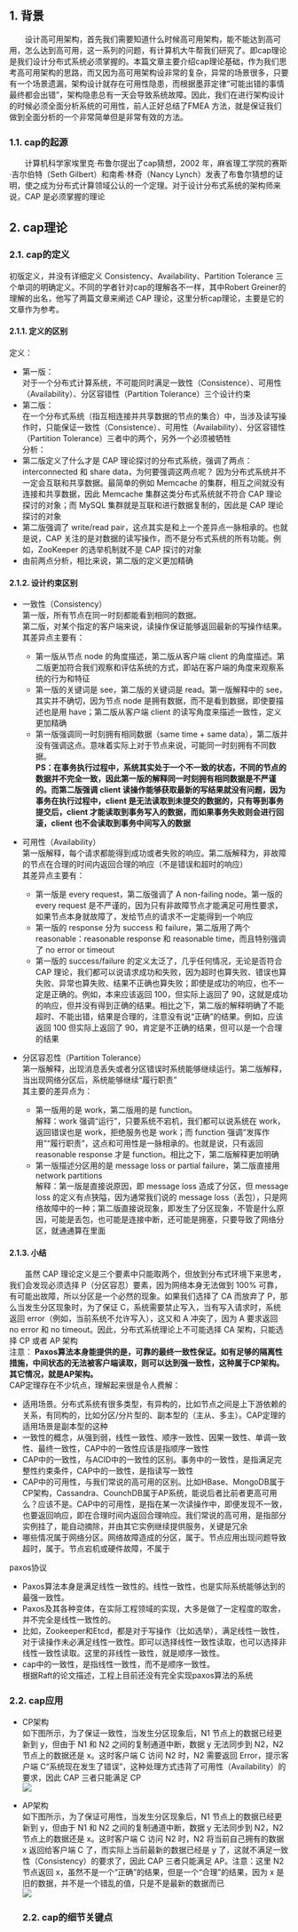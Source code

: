 ## 1. 背景  
&emsp;&emsp;设计高可用架构，首先我们需要知道什么时候高可用架构，能不能达到高可用，怎么达到高可用，这一系列的问题，有计算机大牛帮我们研究了。即cap理论是我们设计分布式系统必须掌握的。本篇文章主要介绍cap理论基础，作为我们思考高可用架构的思路，而又因为高可用架构设非常的复杂，异常的场景很多，只要有一个场景遗漏，架构设计就存在可用性隐患，而根据墨菲定律“可能出错的事情最终都会出错”，架构隐患总有一天会导致系统故障。因此，我们在进行架构设计的时候必须全面分析系统的可用性，前人正好总结了FMEA 方法，就是保证我们做到全面分析的一个非常简单但是非常有效的方法。
### 1.1. cap的起源  
&emsp;&emsp;计算机科学家埃里克·布鲁尔提出了cap猜想，2002 年，麻省理工学院的赛斯·吉尔伯特（Seth Gilbert）和南希·林奇（Nancy Lynch）发表了布鲁尔猜想的证明，使之成为分布式计算领域公认的一个定理。对于设计分布式系统的架构师来说，CAP 是必须掌握的理论  
## 2. cap理论 
### 2.1. cap的定义 
初版定义，并没有详细定义 Consistency、Availability、Partition Tolerance 三个单词的明确定义。不同的学者针对cap的理解各不一样，其中Robert Greiner的理解的出名，他写了两篇文章来阐述 CAP 理论，这里分析cap理论，主要是它的文章作为参考。
#### 2.1.1. 定义的区别
定义：
* 第一版：   
  对于一个分布式计算系统，不可能同时满足一致性（Consistence）、可用性（Availability）、分区容错性（Partition Tolerance）三个设计约束 
* 第二版：  
  在一个分布式系统（指互相连接并共享数据的节点的集合）中，当涉及读写操作时，只能保证一致性（Consistence）、可用性（Availability）、分区容错性（Partition Tolerance）三者中的两个，另外一个必须被牺牲    
分析：  
 * 第二版定义了什么才是 CAP 理论探讨的分布式系统，强调了两点：interconnected 和 share data，为何要强调这两点呢？ 因为分布式系统并不一定会互联和共享数据。最简单的例如 Memcache 的集群，相互之间就没有连接和共享数据，因此 Memcache 集群这类分布式系统就不符合 CAP 理论探讨的对象；而 MySQL 集群就是互联和进行数据复制的，因此是 CAP 理论探讨的对象
 * 第二版强调了 write/read pair，这点其实是和上一个差异点一脉相承的。也就是说，CAP 关注的是对数据的读写操作，而不是分布式系统的所有功能。例如，ZooKeeper 的选举机制就不是 CAP 探讨的对象
 * 由前两点分析，相比来说，第二版的定义更加精确

#### 2.1.2. 设计约束区别
* 一致性（Consistency）  
  第一版，所有节点在同一时刻都能看到相同的数据。   
  第二版，对某个指定的客户端来说，读操作保证能够返回最新的写操作结果。  
  其差异点主要有：
  * 第一版从节点 node 的角度描述，第二版从客户端 client 的角度描述。第二版更加符合我们观察和评估系统的方式，即站在客户端的角度来观察系统的行为和特征
  * 第一版的关键词是 see，第二版的关键词是 read。第一版解释中的 see，其实并不确切，因为节点 node 是拥有数据，而不是看到数据，即使要描述也是用 have；第二版从客户端 client 的读写角度来描述一致性，定义更加精确
  * 第一版强调同一时刻拥有相同数据（same time + same data），第二版并没有强调这点。意味着实际上对于节点来说，可能同一时刻拥有不同数据。  
**PS：在事务执行过程中，系统其实处于一个不一致的状态，不同的节点的数据并不完全一致，因此第一版的解释同一时刻拥有相同数据是不严谨的。而第二版强调 client 读操作能够获取最新的写结果就没有问题，因为事务在执行过程中，client 是无法读取到未提交的数据的，只有等到事务提交后，client 才能读取到事务写入的数据，而如果事务失败则会进行回滚，client 也不会读取到事务中间写入的数据**  


* 可用性（Availability）  
  第一版解释，每个请求都能得到成功或者失败的响应。第二版解释为，非故障的节点在合理的时间内返回合理的响应（不是错误和超时的响应）  
  其差异点主要有：  
  * 第一版是 every request，第二版强调了 A non-failing node。第一版的 every request 是不严谨的，因为只有非故障节点才能满足可用性要求，如果节点本身就故障了，发给节点的请求不一定能得到一个响应
  * 第一版的 response 分为 success 和 failure，第二版用了两个 reasonable：reasonable response 和 reasonable time，而且特别强调了 no error or timeout
  * 第一版的 success/failure 的定义太泛了，几乎任何情况，无论是否符合 CAP 理论，我们都可以说请求成功和失败，因为超时也算失败、错误也算失败、异常也算失败、结果不正确也算失败；即使是成功的响应，也不一定是正确的。例如，本来应该返回 100，但实际上返回了 90，这就是成功的响应，但并没有得到正确的结果。相比之下，第二版的解释明确了不能超时、不能出错，结果是合理的，注意没有说“正确”的结果。例如，应该返回 100 但实际上返回了 90，肯定是不正确的结果，但可以是一个合理的结果

* 分区容忍性（Partition Tolerance）  
   第一版解释，出现消息丢失或者分区错误时系统能够继续运行。第二版解释，当出现网络分区后，系统能够继续“履行职责”  
   其主要的差异点为：  
   * 第一版用的是 work，第二版用的是 function。  
    解释：work 强调“运行”，只要系统不宕机，我们都可以说系统在 work，返回错误也是 work，拒绝服务也是 work；而 function 强调“发挥作用”“履行职责”，这点和可用性是一脉相承的。也就是说，只有返回 reasonable response 才是 function。相比之下，第二版解释更加明确
   * 第一版描述分区用的是 message loss or partial failure，第二版直接用 network partitions  
    解释：第一版是直接说原因，即 message loss 造成了分区，但 message loss 的定义有点狭隘，因为通常我们说的 message loss（丢包），只是网络故障中的一种；第二版直接说现象，即发生了分区现象，不管是什么原因，可能是丢包，也可能是连接中断，还可能是拥塞，只要导致了网络分区，就通通算在里面


#### 2.1.3. 小结  
&emsp;&emsp;虽然 CAP 理论定义是三个要素中只能取两个，但放到分布式环境下来思考，我们会发现必须选择 P（分区容忍）要素，因为网络本身无法做到 100% 可靠，有可能出故障，所以分区是一个必然的现象。如果我们选择了 CA 而放弃了 P，那么当发生分区现象时，为了保证 C，系统需要禁止写入，当有写入请求时，系统返回 error（例如，当前系统不允许写入），这又和 A 冲突了，因为 A 要求返回 no error 和 no timeout。因此，分布式系统理论上不可能选择 CA 架构，只能选择 CP 或者 AP 架构   
注意：
**Paxos算法本身能提供的是，可靠的最终一致性保证。如有足够的隔离性措施，中间状态的无法被客户端读取，则可以达到强一致性，这种属于CP架构。其它情况，就是AP架构。**       
CAP定理存在不少坑点，理解起来很是令人费解：
* 适用场景。分布式系统有很多类型，有异构的，比如节点之间是上下游依赖的关系，有同构的，比如分区/分片型的、副本型的（主从、多主）。CAP定理的适用场景是副本型的这种
* 一致性的概念，从强到弱，线性一致性、顺序一致性、因果一致性、单调一致性、最终一致性，CAP中的一致性应该是指顺序一致性
* CAP中的一致性，与ACID中的一致性的区别。事务中的一致性，是指满足完整性约束条件，CAP中的一致性，是指读写一致性
* CAP中的可用性，与我们常说的高可用的区别。比如HBase、MongoDB属于CP架构，Cassandra、CounchDB属于AP系统，能说后者比前者更高可用么？应该不是。CAP中的可用性，是指在某一次读操作中，即便发现不一致，也要返回响应，即在合理时间内返回合理响应。我们常说的高可用，是指部分实例挂了，能自动摘除，并由其它实例继续提供服务，关键是冗余
* 哪些情况属于网络分区。网络故障造成的分区，属于。节点应用出现问题导致超时，属于。节点宕机或硬件故障，不属于    

paxos协议  
* Paxos算法本身是满足线性一致性的。线性一致性，也是实际系统能够达到的最强一致性。
* Paxos及其各种变体，在实际工程领域的实现，大多是做了一定程度的取舍，并不完全是线性一致性的。
* 比如，Zookeeper和Etcd，都是对于写操作（比如选举），满足线性一致性，对于读操作未必满足线性一致性。即可以选择线性一致性读取，也可以选择非线性一致性读取。这里的非线性一致性，就是顺序一致性。
* cap中的一致性，是指线性一致性，而不是顺序一致性。      
根据Raft的论文描述，工程上目前还没有完全实现paxos算法的系统
### 2.2. cap应用 
* CP架构  
  如下图所示，为了保证一致性，当发生分区现象后，N1 节点上的数据已经更新到 y，但由于 N1 和 N2 之间的复制通道中断，数据 y 无法同步到 N2，N2 节点上的数据还是 x。这时客户端 C 访问 N2 时，N2 需要返回 Error，提示客户端 C“系统现在发生了错误”，这种处理方式违背了可用性（Availability）的要求，因此 CAP 三者只能满足 CP  
  ![](cap之cp架构.png)  


* AP架构  
  如下图所示，为了保证可用性，当发生分区现象后，N1 节点上的数据已经更新到 y，但由于 N1 和 N2 之间的复制通道中断，数据 y 无法同步到 N2，N2 节点上的数据还是 x。这时客户端 C 访问 N2 时，N2 将当前自己拥有的数据 x 返回给客户端 C 了，而实际上当前最新的数据已经是 y 了，这就不满足一致性（Consistency）的要求了，因此 CAP 三者只能满足 AP。注意：这里 N2 节点返回 x，虽然不是一个“正确”的结果，但是一个“合理”的结果，因为 x 是旧的数据，并不是一个错乱的值，只是不是最新的数据而已  
  ![](cap之ap架构.png)  


  ### 2.2. cap的细节关键点

  